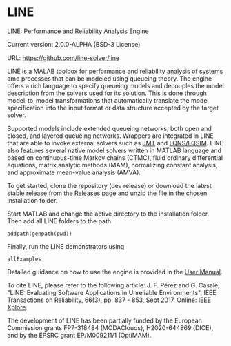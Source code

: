 # LINE
LINE: Performance and Reliability Analysis Engine

Current version: 2.0.0-ALPHA (BSD-3 License)

URL: https://github.com/line-solver/line

LINE is a MALAB toolbox for performance and reliability analysis of systems amd processes that can be modeled using queueing theory. The engine offers a rich language to specify queueing models and decouples the model description from the solvers used for its solution. This is done through model-to-model transformations that automatically translate the model specification into the input format or data structure accepted by the target solver.

Supported models include extended queueing networks, both open and closed, and layered queueing networks. Wrappers are integrated in LINE that are able to invoke external solvers such as [JMT](http://jmt.sourceforge.net/) and [LQNS/LQSIM](http://www.sce.carleton.ca/rads/lqns/lqn-documentation/). LINE also features several native model solvers written in MATLAB language and based on continuous-time Markov chains (CTMC), fluid ordinary differential equations, matrix analytic methods (MAM), normalizing constant analysis, and approximate mean-value analysis (AMVA). 

To get started, clone the repository (dev release) or download the latest stable release from the [Releases](https://github.com/line-solver/line/releases) page and unzip the file in the chosen installation folder.

Start MATLAB and change the active directory to the installation folder. Then add all LINE folders to the path
```
addpath(genpath(pwd))
```
Finally, run the LINE demonstrators using
```
allExamples
```
Detailed guidance on how to use the engine is provided in the [User Manual](https://github.com/line-solver/line/raw/master/doc/LINE.pdf).

To cite LINE, please refer to the following article: J. F. Pérez and G. Casale, "LINE: Evaluating Software Applications in Unreliable Environments", IEEE Transactions on Reliability, 66(3), pp. 837 - 853, Sept 2017. Online: [IEEE Xplore](http://ieeexplore.ieee.org/document/7843645/).

The development of LINE has been partially funded by the European Commission grants FP7-318484 (MODAClouds), H2020-644869 (DICE), and by the EPSRC grant EP/M009211/1 (OptiMAM).
